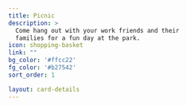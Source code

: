 ```yaml
---
title: Picnic
description: >
  Come hang out with your work friends and their
  families for a fun day at the park.
icon: shopping-basket
link: ""
bg_color: '#ffcc22'
fg_color: '#b27542'
sort_order: 1

layout: card-details
---
```

